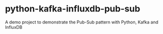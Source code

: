 # python-kafka-influxdb-pub-sub
A demo project to demonstrate the Pub-Sub pattern with Python, Kafka and InfluxDB
